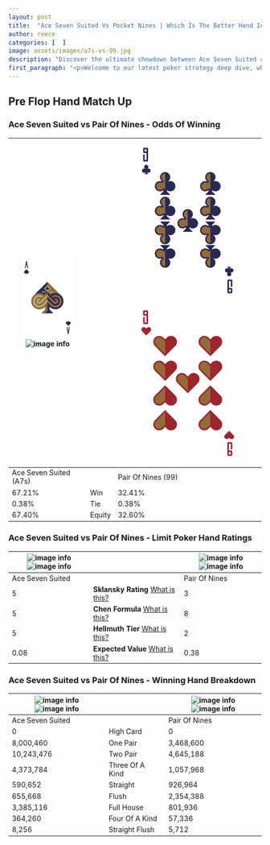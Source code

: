 ```yaml
---
layout: post
title:  "Ace Seven Suited Vs Pocket Nines | Which Is The Better Hand In Poker? A Complete Guide"
author: reece
categories: [  ]
image: assets/images/a7s-vs-99.jpg
description: "Discover the ultimate showdown between Ace Seven Suited and Pair Of Nines in poker! Uncover the odds, strategies, and scenarios where one hand triumphs over the other. Get ready to up your poker game with this thrilling analysis."
first_paragraph: "<p>Welcome to our latest poker strategy deep dive, where we're pitting two distinct hands against each other in a high-stakes showdown: Ace Seven Suited vs Pair Of Nines.</p><p>In the dynamic world of poker, every decision counts, and knowing which hand holds the upper hand is key to your success at the table.</p><p>In this article, we'll dissect these two hands, explore the scenarios where one dominates the other, and equip you with the knowledge to make strategic choices that can tip the odds in your favor.</p><p>Get ready to unravel the intriguing dynamics of these poker hands and elevate your game to new heights.</p>"
---
```




[comment]: # (sp0)

## Pre Flop Hand Match Up

<div class="table hand-ratings" markdown="1"> 



### Ace Seven Suited vs Pair Of Nines - Odds Of Winning


    
| ![image info](assets/images/hand1/A.png) ![image info](assets/images/hand1/7s.png) |  | ![image info](assets/images/hand2/9.png) ![image info](assets/images/hand2/9o.png) |
| -------- | -------- | -------- |
| Ace Seven Suited (A7s) |  | Pair Of Nines (99) |
| 67.21% | Win | 32.41% |
| 0.38% | Tie | 0.38% |
| 67.40% | Equity | 32.60% |




[comment]: # (sp1)



### Ace Seven Suited vs Pair Of Nines - Limit Poker Hand Ratings


    
| ![image info](https://www.riverpairs.com/assets/images/hand1/A.png) ![image info](https://www.riverpairs.com/assets/images/hand1/7s.png) |  | ![image info](https://www.riverpairs.com/assets/images/hand2/9.png) ![image info](https://www.riverpairs.com/assets/images/hand2/9o.png) |
| -------- | -------- | -------- |
| Ace Seven Suited |  | Pair Of Nines |
| 5 | **Sklansky Rating** [What is this?](/sklansky-rating-explained) | 3 |
| 5 | **Chen Formula** [What is this?](/chen-formula-explained) | 8 |
| 5 | **Hellmuth Tier** [What is this?](/Hellmuth-tier-explained) | 2 |
| 0.08 | **Expected Value** [What is this?](/expected-value-explained) | 0.38 |




[comment]: # (sp2)



### Ace Seven Suited vs Pair Of Nines - Winning Hand Breakdown


    
| ![image info](https://www.riverpairs.com/assets/images/hand1/A.png) ![image info](https://www.riverpairs.com/assets/images/hand1/7s.png) |  | ![image info](https://www.riverpairs.com/assets/images/hand2/9.png) ![image info](https://www.riverpairs.com/assets/images/hand2/9o.png) |
| -------- | -------- | -------- |
| Ace Seven Suited |  | Pair Of Nines |
| 0 | High Card | 0 |
| 8,000,460 | One Pair | 3,468,600 |
| 10,243,476 | Two Pair | 4,645,188 |
| 4,373,784 | Three Of A Kind | 1,057,968 |
| 590,652 | Straight | 926,964 |
| 655,668 | Flush | 2,354,388 |
| 3,385,116 | Full House | 801,936 |
| 364,260 | Four Of A Kind | 57,336 |
| 8,256 | Straight Flush | 5,712 |




[comment]: # (sp3)



</div>

[comment]: # (sp4)



[comment]: # (sp5)

